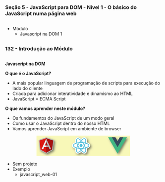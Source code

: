 ##
### Seção 5 - JavaScript para DOM - Nível 1 - O básico do JavaScript numa página web
##

- Módulo
    - Javascript na DOM 1

##
### 132 - Introdução ao Módulo
##


**Javascript na DOM**


**O que é o JavaScript?**

- A mais popular linguagem de programação de scripts para execução do lado do cliente
- Criada para adicionar interatividade e dinamismo ao HTML
- JavaScript = ECMA Script

**O que vamos aprender neste módulo?**

- Os fundamentos do JavaScript de um modo geral
- Como usar o JavaScript dentro do nosso HTML
- Vamos aprender JavaScript em ambiente de browser


<p align="center">
  <img alt="...." src="../Seção 5 - JavaScript para DOM - Nível 1 - O básico do JavaScript numa página web/assets/frameworks-js.jpg" width="60%">
</p>


- Sem projeto
- Exemplo
    - javascript_web-01